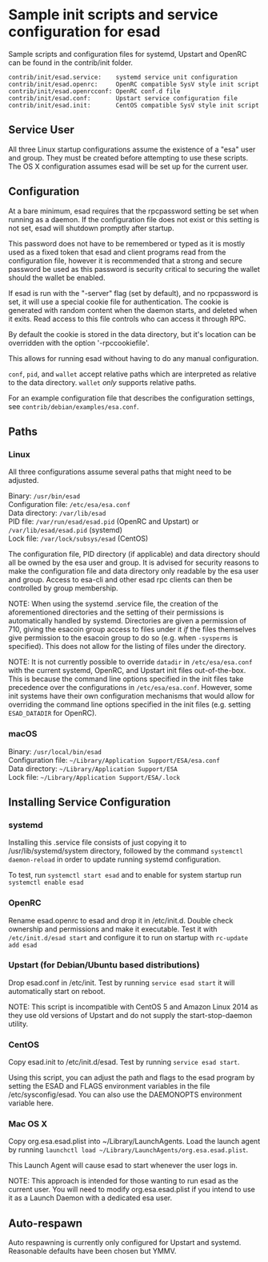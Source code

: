 Sample init scripts and service configuration for esad
==========================================================

Sample scripts and configuration files for systemd, Upstart and OpenRC
can be found in the contrib/init folder.

    contrib/init/esad.service:    systemd service unit configuration
    contrib/init/esad.openrc:     OpenRC compatible SysV style init script
    contrib/init/esad.openrcconf: OpenRC conf.d file
    contrib/init/esad.conf:       Upstart service configuration file
    contrib/init/esad.init:       CentOS compatible SysV style init script

Service User
---------------------------------

All three Linux startup configurations assume the existence of a "esa" user
and group.  They must be created before attempting to use these scripts.
The OS X configuration assumes esad will be set up for the current user.

Configuration
---------------------------------

At a bare minimum, esad requires that the rpcpassword setting be set
when running as a daemon.  If the configuration file does not exist or this
setting is not set, esad will shutdown promptly after startup.

This password does not have to be remembered or typed as it is mostly used
as a fixed token that esad and client programs read from the configuration
file, however it is recommended that a strong and secure password be used
as this password is security critical to securing the wallet should the
wallet be enabled.

If esad is run with the "-server" flag (set by default), and no rpcpassword is set,
it will use a special cookie file for authentication. The cookie is generated with random
content when the daemon starts, and deleted when it exits. Read access to this file
controls who can access it through RPC.

By default the cookie is stored in the data directory, but it's location can be overridden
with the option '-rpccookiefile'.

This allows for running esad without having to do any manual configuration.

`conf`, `pid`, and `wallet` accept relative paths which are interpreted as
relative to the data directory. `wallet` *only* supports relative paths.

For an example configuration file that describes the configuration settings,
see `contrib/debian/examples/esa.conf`.

Paths
---------------------------------

### Linux

All three configurations assume several paths that might need to be adjusted.

Binary:              `/usr/bin/esad`  
Configuration file:  `/etc/esa/esa.conf`  
Data directory:      `/var/lib/esad`  
PID file:            `/var/run/esad/esad.pid` (OpenRC and Upstart) or `/var/lib/esad/esad.pid` (systemd)  
Lock file:           `/var/lock/subsys/esad` (CentOS)  

The configuration file, PID directory (if applicable) and data directory
should all be owned by the esa user and group.  It is advised for security
reasons to make the configuration file and data directory only readable by the
esa user and group.  Access to esa-cli and other esad rpc clients
can then be controlled by group membership.

NOTE: When using the systemd .service file, the creation of the aforementioned
directories and the setting of their permissions is automatically handled by
systemd. Directories are given a permission of 710, giving the esacoin group
access to files under it _if_ the files themselves give permission to the
esacoin group to do so (e.g. when `-sysperms` is specified). This does not allow
for the listing of files under the directory.

NOTE: It is not currently possible to override `datadir` in
`/etc/esa/esa.conf` with the current systemd, OpenRC, and Upstart init
files out-of-the-box. This is because the command line options specified in the
init files take precedence over the configurations in
`/etc/esa/esa.conf`. However, some init systems have their own
configuration mechanisms that would allow for overriding the command line
options specified in the init files (e.g. setting `ESAD_DATADIR` for
OpenRC).

### macOS

Binary:              `/usr/local/bin/esad`  
Configuration file:  `~/Library/Application Support/ESA/esa.conf`  
Data directory:      `~/Library/Application Support/ESA`  
Lock file:           `~/Library/Application Support/ESA/.lock`  

Installing Service Configuration
-----------------------------------

### systemd

Installing this .service file consists of just copying it to
/usr/lib/systemd/system directory, followed by the command
`systemctl daemon-reload` in order to update running systemd configuration.

To test, run `systemctl start esad` and to enable for system startup run
`systemctl enable esad`

### OpenRC

Rename esad.openrc to esad and drop it in /etc/init.d.  Double
check ownership and permissions and make it executable.  Test it with
`/etc/init.d/esad start` and configure it to run on startup with
`rc-update add esad`

### Upstart (for Debian/Ubuntu based distributions)

Drop esad.conf in /etc/init.  Test by running `service esad start`
it will automatically start on reboot.

NOTE: This script is incompatible with CentOS 5 and Amazon Linux 2014 as they
use old versions of Upstart and do not supply the start-stop-daemon utility.

### CentOS

Copy esad.init to /etc/init.d/esad. Test by running `service esad start`.

Using this script, you can adjust the path and flags to the esad program by
setting the ESAD and FLAGS environment variables in the file
/etc/sysconfig/esad. You can also use the DAEMONOPTS environment variable here.

### Mac OS X

Copy org.esa.esad.plist into ~/Library/LaunchAgents. Load the launch agent by
running `launchctl load ~/Library/LaunchAgents/org.esa.esad.plist`.

This Launch Agent will cause esad to start whenever the user logs in.

NOTE: This approach is intended for those wanting to run esad as the current user.
You will need to modify org.esa.esad.plist if you intend to use it as a
Launch Daemon with a dedicated esa user.

Auto-respawn
-----------------------------------

Auto respawning is currently only configured for Upstart and systemd.
Reasonable defaults have been chosen but YMMV.
